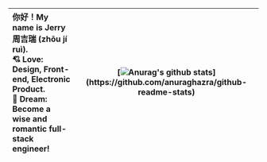 
| 你好！My name is Jerry 周吉瑞 (zhōu jí ruì).<br />:cupid: Love: Design, Front-end, Electronic Product.<br />:rocket: Dream: Become a wise and romantic full-stack engineer! | [![Anurag's github stats](https://github-readme-stats.vercel.app/api?username=JERRY-Z-J-R&title_color=000000&text_color=000000&icon_color=F2155F&bg_color=FFFFFF&show_icons=true&include_all_commits=true&count_private=true&hide_border=true")](https://github.com/anuraghazra/github-readme-stats) |
| :----------------------------------------------------------- | ------------------------------------------------------------ |
